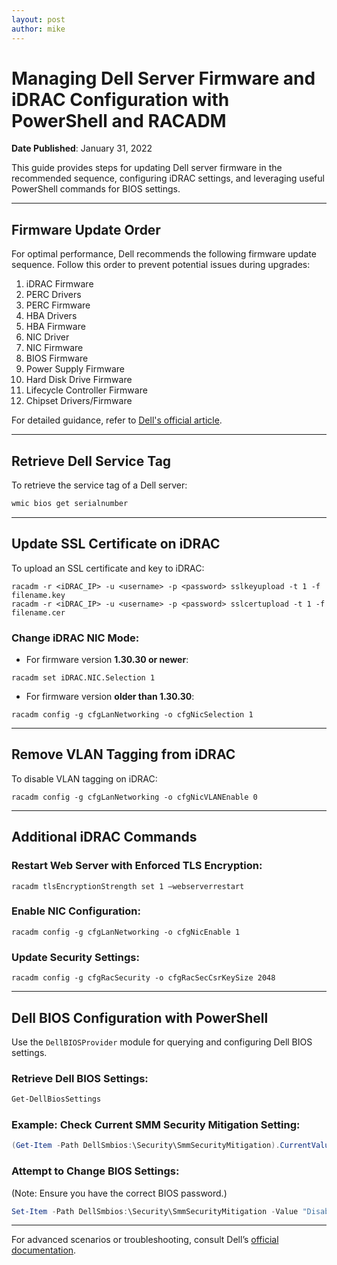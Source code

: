 ```yaml
---
layout: post
author: mike
---
```

# Managing Dell Server Firmware and iDRAC Configuration with PowerShell and RACADM

**Date Published**: January 31, 2022

This guide provides steps for updating Dell server firmware in the recommended sequence, configuring iDRAC settings, and leveraging useful PowerShell commands for BIOS settings.

---

## **Firmware Update Order**

For optimal performance, Dell recommends the following firmware update sequence. Follow this order to prevent potential issues during upgrades:

1. iDRAC Firmware  
2. PERC Drivers  
3. PERC Firmware  
4. HBA Drivers  
5. HBA Firmware  
6. NIC Driver  
7. NIC Firmware  
8. BIOS Firmware  
9. Power Supply Firmware  
10. Hard Disk Drive Firmware  
11. Lifecycle Controller Firmware  
12. Chipset Drivers/Firmware  

For detailed guidance, refer to [Dell's official article](https://www.dell.com/support/article/uk/en/ukbsdt1/how10160/dell-poweredge-update-server-firmware-for-optimal-performance?lang=en).

---

## **Retrieve Dell Service Tag**

To retrieve the service tag of a Dell server:
```powershell
wmic bios get serialnumber
```

---

## **Update SSL Certificate on iDRAC**

To upload an SSL certificate and key to iDRAC:
```shell
racadm -r <iDRAC_IP> -u <username> -p <password> sslkeyupload -t 1 -f filename.key
racadm -r <iDRAC_IP> -u <username> -p <password> sslcertupload -t 1 -f filename.cer
```

### Change iDRAC NIC Mode:
- For firmware version **1.30.30 or newer**:
```shell
racadm set iDRAC.NIC.Selection 1
```
- For firmware version **older than 1.30.30**:
```shell
racadm config -g cfgLanNetworking -o cfgNicSelection 1
```

---

## **Remove VLAN Tagging from iDRAC**

To disable VLAN tagging on iDRAC:
```shell
racadm config -g cfgLanNetworking -o cfgNicVLANEnable 0
```

---

## **Additional iDRAC Commands**

### Restart Web Server with Enforced TLS Encryption:
```shell
racadm tlsEncryptionStrength set 1 –webserverrestart
```

### Enable NIC Configuration:
```shell
racadm config -g cfgLanNetworking -o cfgNicEnable 1
```

### Update Security Settings:
```shell
racadm config -g cfgRacSecurity -o cfgRacSecCsrKeySize 2048
```

---

## **Dell BIOS Configuration with PowerShell**

Use the `DellBIOSProvider` module for querying and configuring Dell BIOS settings.

### Retrieve Dell BIOS Settings:
```powershell
Get-DellBiosSettings
```

### Example: Check Current SMM Security Mitigation Setting:
```powershell
(Get-Item -Path DellSmbios:\Security\SmmSecurityMitigation).CurrentValue
```

### Attempt to Change BIOS Settings:
(Note: Ensure you have the correct BIOS password.)
```powershell
Set-Item -Path DellSmbios:\Security\SmmSecurityMitigation -Value "Disabled" -Password <"biospassword">
```
---

For advanced scenarios or troubleshooting, consult Dell’s [official documentation](https://www.dell.com/support).